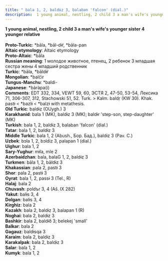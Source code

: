 ```yaml
---
title: " bala 1, 2, baldɨz 3, balaban 'falcon' (dial.)"
description:  1 young animal, nestling, 2 child 3 a man's wife's younger sister 4 younger relative
---
```

<p data-pagefind-weight="0.5">
<strong> 1 young animal, nestling, 2 child 3 a man's wife's younger sister 4 younger relative</strong><br><br>
<strong>Proto-Turkic</strong>:  *bāla, *bāl-dɨŕ, *bāla-pan<br>
<strong>Altaic etymology</strong>:  Altaic etymology<br>
<strong> Proto-Altaic</strong>:  *bāla<br>
<strong>Russian meaning</strong>:  1 молодое животное, птенец, 2 ребенок 3 младшая сестра жены 4 младший родственник<br>
<strong>Turkic</strong>:  *bāla, *bāldɨŕ<br>
<strong>Mongolian</strong>:  *balčir<br>
<strong>Tungus-Manchu</strong>:  *baldi-<br>
<strong>Japanese</strong>:  *bàràpa(i)<br>
<strong>Comments</strong>:  EDT 332, 334, VEWT 59, 60, ЭСТЯ 2, 47-50, 53-54, Лексика 71, 306-307, 312, Stachowski 51, 52. Turk. > Kalm. baldṛ (KW 30). Khak. pastɨ < *bazlɨ < *balzɨ with metathesis.<br>
<strong>Old Turkic</strong>:  baldɨz (OUygh.) 3<br>
<strong>Karakhanid</strong>:  bala 1 (MK), baldɨz 3 (MK); baldɨr 'step-son, step-daughter' (MK)<br>
<strong>Turkish</strong>:  bala 1, 2, baldɨz 3, balaban 'falcon' (dial.)<br>
<strong>Tatar</strong>:  bala 1, 2, baldɨz 3<br>
<strong>Middle Turkic</strong>:  bala 1, 2 (Abush., Бор. Бад.), baldɨz 3 (Pav. C.)<br>
<strong>Uzbek</strong>:  bɔla 1, 2, bɔldiz 3, palapan 1 (dial.)<br>
<strong>Uighur</strong>:  bala 1, 2<br>
<strong>Sary-Yughur</strong>:  mɨla, mle 2<br>
<strong>Azerbaidzhan</strong>:  bala, balaG 1, 2, baldɨz 3<br>
<strong>Turkmen</strong>:  bāla 1, 2, bāldɨz 3<br>
<strong>Khakassian</strong>:  pala 2, pastɨ 3<br>
<strong>Shor</strong>:  pala 2, pastɨ 3<br>
<strong>Oyrat</strong>:  bala 1, 2, passɨ 3 (Tel., R)<br>
<strong>Halaj</strong>:  bala 2<br>
<strong>Chuvash</strong>:  poldъr 3, 4 (Aš. IX 282)<br>
<strong>Yakut</strong>:  balɨs 3, 4<br>
<strong>Dolgan</strong>:  balɨs 3, 4<br>
<strong>Kirghiz</strong>:  bala 2<br>
<strong>Kazakh</strong>:  bala 2, baldɨz 3, balapan 1 (R)<br>
<strong>Noghai</strong>:  bala 2, baldɨz 3<br>
<strong>Bashkir</strong>:  bala 2, baldɨδ 3; belekej 'small'<br>
<strong>Balkar</strong>:  bala 2<br>
<strong>Gagauz</strong>:  baldɨsqa 3<br>
<strong>Karaim</strong>:  bala 2, baldɨz 3<br>
<strong>Karakalpak</strong>:  bala 2, baldɨz 3<br>
<strong>Salar</strong>:  bala 1, 2<br>
<strong>Kumyk</strong>:  bala 1, 2<br>

</p>
